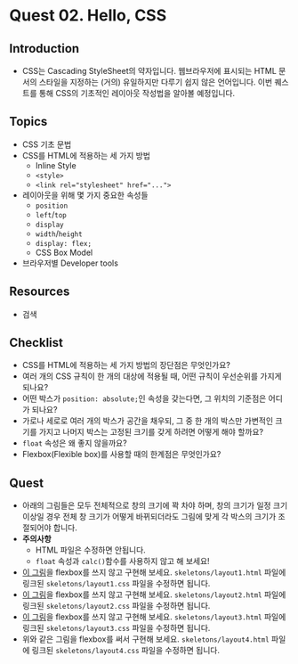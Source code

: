 # Quest 02. Hello, CSS


## Introduction
* CSS는 Cascading StyleSheet의 약자입니다. 웹브라우저에 표시되는 HTML 문서의 스타일을 지정하는 (거의) 유일하지만 다루기 쉽지 않은 언어입니다. 이번 퀘스트를 통해 CSS의 기초적인 레이아웃 작성법을 알아볼 예정입니다.

## Topics
* CSS 기초 문법
* CSS를 HTML에 적용하는 세 가지 방법
  * Inline Style
  * `<style>`
  * `<link rel="stylesheet" href="...">`
* 레이아웃을 위해 몇 가지 중요한 속성들
  * `position`
  * `left`/`top`
  * `display`
  * `width`/`height`
  * `display: flex;`
  * CSS Box Model
* 브라우저별 Developer tools

## Resources
* 검색

## Checklist
* CSS를 HTML에 적용하는 세 가지 방법의 장단점은 무엇인가요?
* 여러 개의 CSS 규칙이 한 개의 대상에 적용될 때, 어떤 규칙이 우선순위를 가지게 되나요?
* 어떤 박스가 `position: absolute;`인 속성을 갖는다면, 그 위치의 기준점은 어디가 되나요?
* 가로나 세로로 여러 개의 박스가 공간을 채우되, 그 중 한 개의 박스만 가변적인 크기를 가지고 나머지 박스는 고정된 크기를 갖게 하려면 어떻게 해야 할까요?
* `float` 속성은 왜 좋지 않을까요?
* Flexbox(Flexible box)를 사용할 때의 한계점은 무엇인가요?

## Quest
* 아래의 그림들은 모두 전체적으로 창의 크기에 꽉 차야 하며, 창의 크기가 일정 크기 이상일 경우 전체 창 크기가 어떻게 바뀌되더라도 그림에 맞게 각 박스의 크기가 조절되어야 합니다.
* **주의사항**
  * HTML 파일은 수정하면 안됩니다.
  * `float` 속성과 `calc()`함수를 사용하지 않고 해 보세요!
* [이 그림](layout1.png)을 flexbox를 쓰지 않고 구현해 보세요. `skeletons/layout1.html` 파일에 링크된 `skeletons/layout1.css` 파일을 수정하면 됩니다.
* [이 그림](layout2.png)을 flexbox를 쓰지 않고 구현해 보세요. `skeletons/layout2.html` 파일에 링크된 `skeletons/layout2.css` 파일을 수정하면 됩니다.
* [이 그림](layout3.png)을 flexbox를 쓰지 않고 구현해 보세요. `skeletons/layout3.html` 파일에 링크된 `skeletons/layout3.css` 파일을 수정하면 됩니다.
* 위와 같은 그림을 flexbox를 써서 구현해 보세요. `skeletons/layout4.html` 파일에 링크된 `skeletons/layout4.css` 파일을 수정하면 됩니다.
